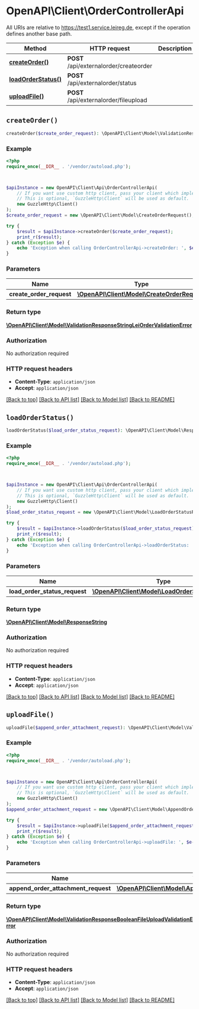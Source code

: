 # OpenAPI\Client\OrderControllerApi

All URIs are relative to https://test1.service.leireg.de, except if the operation defines another base path.

| Method | HTTP request | Description |
| ------------- | ------------- | ------------- |
| [**createOrder()**](OrderControllerApi.md#createOrder) | **POST** /api/externalorder/createorder |  |
| [**loadOrderStatus()**](OrderControllerApi.md#loadOrderStatus) | **POST** /api/externalorder/status |  |
| [**uploadFile()**](OrderControllerApi.md#uploadFile) | **POST** /api/externalorder/fileupload |  |


## `createOrder()`

```php
createOrder($create_order_request): \OpenAPI\Client\Model\ValidationResponseStringLeiOrderValidationError
```



### Example

```php
<?php
require_once(__DIR__ . '/vendor/autoload.php');



$apiInstance = new OpenAPI\Client\Api\OrderControllerApi(
    // If you want use custom http client, pass your client which implements `GuzzleHttp\ClientInterface`.
    // This is optional, `GuzzleHttp\Client` will be used as default.
    new GuzzleHttp\Client()
);
$create_order_request = new \OpenAPI\Client\Model\CreateOrderRequest(); // \OpenAPI\Client\Model\CreateOrderRequest

try {
    $result = $apiInstance->createOrder($create_order_request);
    print_r($result);
} catch (Exception $e) {
    echo 'Exception when calling OrderControllerApi->createOrder: ', $e->getMessage(), PHP_EOL;
}
```

### Parameters

| Name | Type | Description  | Notes |
| ------------- | ------------- | ------------- | ------------- |
| **create_order_request** | [**\OpenAPI\Client\Model\CreateOrderRequest**](../Model/CreateOrderRequest.md)|  | |

### Return type

[**\OpenAPI\Client\Model\ValidationResponseStringLeiOrderValidationError**](../Model/ValidationResponseStringLeiOrderValidationError.md)

### Authorization

No authorization required

### HTTP request headers

- **Content-Type**: `application/json`
- **Accept**: `application/json`

[[Back to top]](#) [[Back to API list]](../../README.md#endpoints)
[[Back to Model list]](../../README.md#models)
[[Back to README]](../../README.md)

## `loadOrderStatus()`

```php
loadOrderStatus($load_order_status_request): \OpenAPI\Client\Model\ResponseString
```



### Example

```php
<?php
require_once(__DIR__ . '/vendor/autoload.php');



$apiInstance = new OpenAPI\Client\Api\OrderControllerApi(
    // If you want use custom http client, pass your client which implements `GuzzleHttp\ClientInterface`.
    // This is optional, `GuzzleHttp\Client` will be used as default.
    new GuzzleHttp\Client()
);
$load_order_status_request = new \OpenAPI\Client\Model\LoadOrderStatusRequest(); // \OpenAPI\Client\Model\LoadOrderStatusRequest

try {
    $result = $apiInstance->loadOrderStatus($load_order_status_request);
    print_r($result);
} catch (Exception $e) {
    echo 'Exception when calling OrderControllerApi->loadOrderStatus: ', $e->getMessage(), PHP_EOL;
}
```

### Parameters

| Name | Type | Description  | Notes |
| ------------- | ------------- | ------------- | ------------- |
| **load_order_status_request** | [**\OpenAPI\Client\Model\LoadOrderStatusRequest**](../Model/LoadOrderStatusRequest.md)|  | |

### Return type

[**\OpenAPI\Client\Model\ResponseString**](../Model/ResponseString.md)

### Authorization

No authorization required

### HTTP request headers

- **Content-Type**: `application/json`
- **Accept**: `application/json`

[[Back to top]](#) [[Back to API list]](../../README.md#endpoints)
[[Back to Model list]](../../README.md#models)
[[Back to README]](../../README.md)

## `uploadFile()`

```php
uploadFile($append_order_attachment_request): \OpenAPI\Client\Model\ValidationResponseBooleanFileUploadValidationError
```



### Example

```php
<?php
require_once(__DIR__ . '/vendor/autoload.php');



$apiInstance = new OpenAPI\Client\Api\OrderControllerApi(
    // If you want use custom http client, pass your client which implements `GuzzleHttp\ClientInterface`.
    // This is optional, `GuzzleHttp\Client` will be used as default.
    new GuzzleHttp\Client()
);
$append_order_attachment_request = new \OpenAPI\Client\Model\AppendOrderAttachmentRequest(); // \OpenAPI\Client\Model\AppendOrderAttachmentRequest

try {
    $result = $apiInstance->uploadFile($append_order_attachment_request);
    print_r($result);
} catch (Exception $e) {
    echo 'Exception when calling OrderControllerApi->uploadFile: ', $e->getMessage(), PHP_EOL;
}
```

### Parameters

| Name | Type | Description  | Notes |
| ------------- | ------------- | ------------- | ------------- |
| **append_order_attachment_request** | [**\OpenAPI\Client\Model\AppendOrderAttachmentRequest**](../Model/AppendOrderAttachmentRequest.md)|  | |

### Return type

[**\OpenAPI\Client\Model\ValidationResponseBooleanFileUploadValidationError**](../Model/ValidationResponseBooleanFileUploadValidationError.md)

### Authorization

No authorization required

### HTTP request headers

- **Content-Type**: `application/json`
- **Accept**: `application/json`

[[Back to top]](#) [[Back to API list]](../../README.md#endpoints)
[[Back to Model list]](../../README.md#models)
[[Back to README]](../../README.md)
